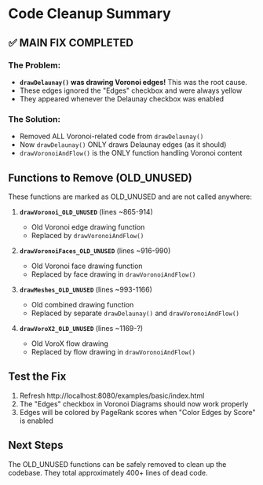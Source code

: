 # Code Cleanup Summary

## ✅ MAIN FIX COMPLETED

### The Problem:
- **`drawDelaunay()` was drawing Voronoi edges!** This was the root cause.
- These edges ignored the "Edges" checkbox and were always yellow
- They appeared whenever the Delaunay checkbox was enabled

### The Solution:
- Removed ALL Voronoi-related code from `drawDelaunay()`
- Now `drawDelaunay()` ONLY draws Delaunay edges (as it should)
- `drawVoronoiAndFlow()` is the ONLY function handling Voronoi content

## Functions to Remove (OLD_UNUSED)

These functions are marked as OLD_UNUSED and are not called anywhere:

1. **`drawVoronoi_OLD_UNUSED`** (lines ~865-914)
   - Old Voronoi edge drawing function
   - Replaced by `drawVoronoiAndFlow()`

2. **`drawVoronoiFaces_OLD_UNUSED`** (lines ~916-990)  
   - Old Voronoi face drawing function
   - Replaced by face drawing in `drawVoronoiAndFlow()`

3. **`drawMeshes_OLD_UNUSED`** (lines ~993-1166)
   - Old combined drawing function
   - Replaced by separate `drawDelaunay()` and `drawVoronoiAndFlow()`

4. **`drawVoroX2_OLD_UNUSED`** (lines ~1169-?)
   - Old VoroX flow drawing
   - Replaced by flow drawing in `drawVoronoiAndFlow()`

## Test the Fix

1. Refresh http://localhost:8080/examples/basic/index.html
2. The "Edges" checkbox in Voronoi Diagrams should now work properly
3. Edges will be colored by PageRank scores when "Color Edges by Score" is enabled

## Next Steps

The OLD_UNUSED functions can be safely removed to clean up the codebase.
They total approximately 400+ lines of dead code.
